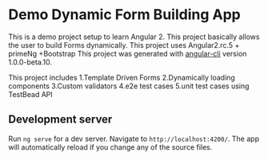 # Demo Dynamic Form Building App
This is a demo project setup to learn Angular 2. This project basically allows the user to build Forms dynamically. This project uses Angular2.rc.5 + primeNg +Bootstrap
This project was generated with [angular-cli](https://github.com/angular/angular-cli) version 1.0.0-beta.10.

This project includes
1.Template Driven Forms
2.Dynamically loading components
3.Custom validators
4.e2e test cases
5.unit test cases using TestBead API


## Development server
Run `ng serve` for a dev server. Navigate to `http://localhost:4200/`. The app will automatically reload if you change any of the source files.

